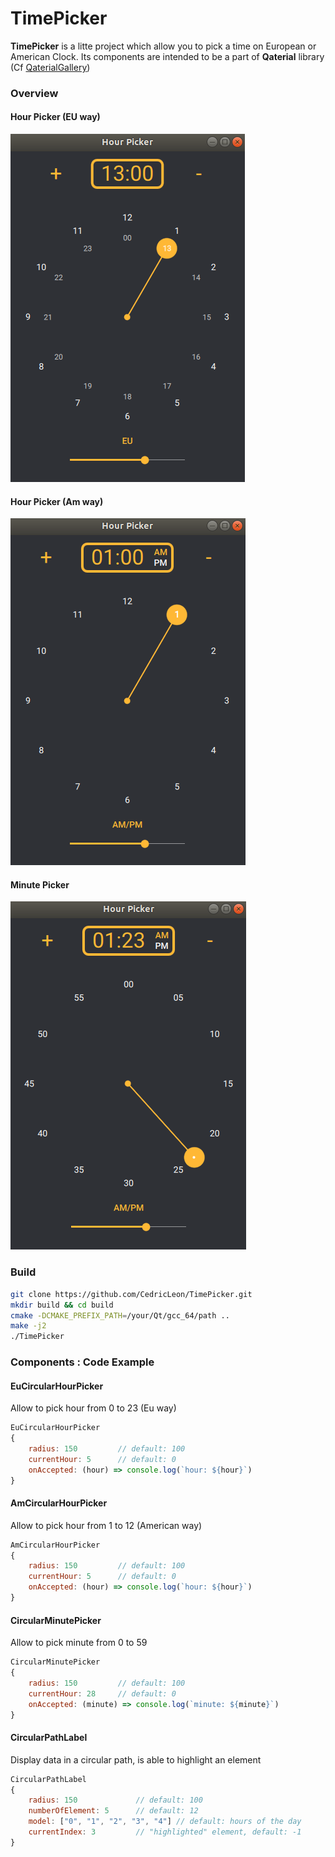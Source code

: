 # TimePicker

**TimePicker** is a litte project which allow you to pick a time on European or American Clock. Its components are intended to be a part of **Qaterial** library (Cf [QaterialGallery](https://olivierldff.github.io/QaterialGallery/))

### Overview

#### Hour Picker (EU way)

![Screen showing an example of the HourPicker](./docs/README_files/HourPickerEu.png)

#### Hour Picker (Am way)

![Screen showing an example of the HourPicker](./docs/README_files/HourPickerAm.png)

#### Minute Picker

![Screen showing an example of the HourPicker](./docs/README_files/MinutePicker.png)

### Build

````bash
git clone https://github.com/CedricLeon/TimePicker.git
mkdir build && cd build
cmake -DCMAKE_PREFIX_PATH=/your/Qt/gcc_64/path ..
make -j2
./TimePicker
````

### Components : Code Example

#### EuCircularHourPicker

Allow to pick hour from 0 to 23 (Eu way)

````js
EuCircularHourPicker
{
    radius: 150			// default: 100
    currentHour: 5		// default: 0
    onAccepted: (hour) => console.log(`hour: ${hour}`)
}
````

#### AmCircularHourPicker

Allow to pick hour from 1 to 12 (American way)

````js
AmCircularHourPicker
{
    radius: 150			// default: 100
    currentHour: 5		// default: 0    
    onAccepted: (hour) => console.log(`hour: ${hour}`)
}
````

#### CircularMinutePicker

Allow to pick minute from 0 to 59

````js
CircularMinutePicker
{
    radius: 150			// default: 100
    currentHour: 28		// default: 0
    onAccepted: (minute) => console.log(`minute: ${minute}`)
}
````

#### CircularPathLabel

Display data in a circular path, is able to highlight an element

````js
CircularPathLabel
{
    radius: 150				// default: 100
    numberOfElement: 5      // default: 12
    model: ["0", "1", "2", "3", "4"] // default: hours of the day
    currentIndex: 3         // "highlighted" element, default: -1
}
````



